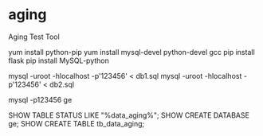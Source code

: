 # aging
Aging Test Tool

yum install python-pip
yum install mysql-devel python-devel gcc
pip install flask
pip install MySQL-python


mysql -uroot -hlocalhost -p'123456' < db1.sql
mysql -uroot -hlocalhost -p'123456' < db2.sql

mysql -p123456 ge

SHOW TABLE STATUS LIKE "%data_aging%";
SHOW CREATE DATABASE ge;
SHOW CREATE TABLE tb_data_aging;
